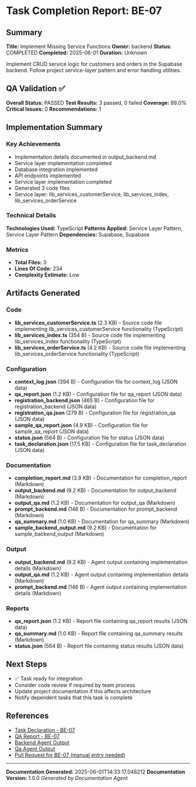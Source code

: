 # Task Completion Report: BE-07

## Summary
**Title:** Implement Missing Service Functions
**Owner:** backend
**Status:** COMPLETED
**Completed:** 2025-06-01
**Duration:** Unknown

Implement CRUD service logic for customers and orders in the Supabase backend. Follow project service-layer pattern and error handling utilities.


## QA Validation ✅
**Overall Status:** PASSED
**Test Results:** 3 passed, 0 failed
**Coverage:** 89.0%
**Critical Issues:** 0
**Recommendations:** 1

## Implementation Summary

### Key Achievements
- Implementation details documented in output_backend.md
- Service layer implementation completed
- Database integration implemented
- API endpoints implemented
- Service layer implementation completed
- Generated 3 code files
- Service layer: lib_services_customerService, lib_services_index, lib_services_orderService

### Technical Details
**Technologies Used:** TypeScript
**Patterns Applied:** Service Layer Pattern, Service Layer Pattern
**Dependencies:** Supabase, Supabase

### Metrics
- **Total Files:** 3
- **Lines Of Code:** 234
- **Complexity Estimate:** Low

## Artifacts Generated


### Code
- **lib_services_customerService.ts** (2.3 KB) - Source code file implementing lib_services_customerService functionality (TypeScript)
- **lib_services_index.ts** (354 B) - Source code file implementing lib_services_index functionality (TypeScript)
- **lib_services_orderService.ts** (4.2 KB) - Source code file implementing lib_services_orderService functionality (TypeScript)

### Configuration
- **context_log.json** (394 B) - Configuration file for context_log (JSON data)
- **qa_report.json** (1.2 KB) - Configuration file for qa_report (JSON data)
- **registration_backend.json** (465 B) - Configuration file for registration_backend (JSON data)
- **registration_qa.json** (279 B) - Configuration file for registration_qa (JSON data)
- **sample_qa_report.json** (4.9 KB) - Configuration file for sample_qa_report (JSON data)
- **status.json** (564 B) - Configuration file for status (JSON data)
- **task_declaration.json** (17.5 KB) - Configuration file for task_declaration (JSON data)

### Documentation
- **completion_report.md** (3.9 KB) - Documentation for completion_report (Markdown)
- **output_backend.md** (9.2 KB) - Documentation for output_backend (Markdown)
- **output_qa.md** (1.2 KB) - Documentation for output_qa (Markdown)
- **prompt_backend.md** (146 B) - Documentation for prompt_backend (Markdown)
- **qa_summary.md** (1.0 KB) - Documentation for qa_summary (Markdown)
- **sample_backend_output.md** (9.2 KB) - Documentation for sample_backend_output (Markdown)

### Output
- **output_backend.md** (9.2 KB) - Agent output containing implementation details (Markdown)
- **output_qa.md** (1.2 KB) - Agent output containing implementation details (Markdown)
- **prompt_backend.md** (146 B) - Agent output containing implementation details (Markdown)

### Reports
- **qa_report.json** (1.2 KB) - Report file containing qa_report results (JSON data)
- **qa_summary.md** (1.0 KB) - Report file containing qa_summary results (Markdown)
- **status.json** (564 B) - Report file containing status results (JSON data)

## Next Steps
- ✅ Task ready for integration
- Consider code review if required by team process
- Update project documentation if this affects architecture
- Notify dependent tasks that this task is complete

## References
- [Task Declaration - BE-07](outputs/BE-07/task_declaration.json)
- [QA Report - BE-07](outputs/BE-07/qa_report.json)
- [Backend Agent Output](outputs/BE-07/output_backend.md)
- [Qa Agent Output](outputs/BE-07/output_qa.md)
- [Pull Request for BE-07 (manual entry needed)](https://github.com/artesanato-shop/artesanato-ecommerce/pulls?q=BE-07)

---
**Documentation Generated:** 2025-06-01T14:33:17.048212
**Documentation Version:** 1.0.0
*Generated by Documentation Agent*
